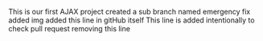 This is our first AJAX project
created a sub branch named emergency fix
added img
added this line in gitHub itself
This line is added intentionally to check pull request
removing this line

